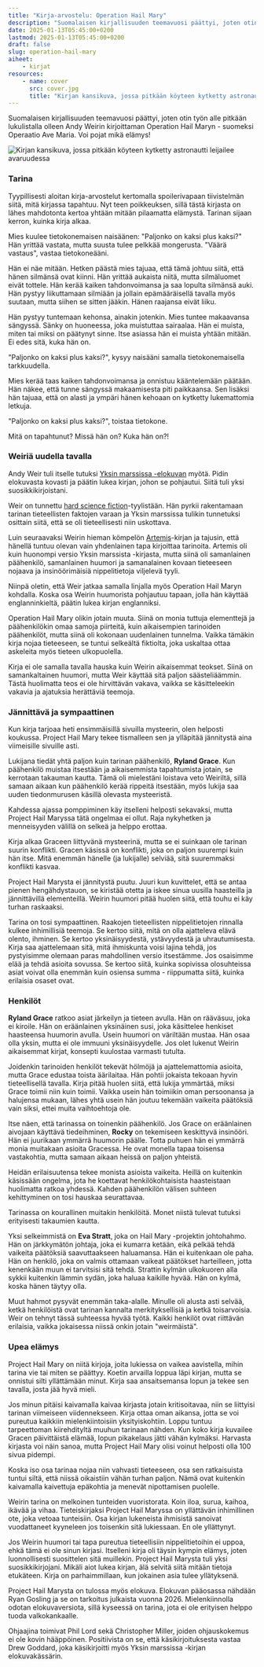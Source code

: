 ```yaml
---
title: "Kirja-arvostelu: Operation Hail Mary"
description: "Suomalaisen kirjallisuuden teemavuosi päättyi, joten otin työn alle pitkään lukulistalla olleen, Andy Weirin kirjoittaman Operation Hail Maryn - suomeksi Operaatio Ave Maria."
date: 2025-01-13T05:45:00+0200
lastmod: 2025-01-13T05:45:00+0200
draft: false
slug: operation-hail-mary
aiheet:
    - kirjat
resources:
    - name: cover
      src: cover.jpg
      title: "Kirjan kansikuva, jossa pitkään köyteen kytketty astronautti leijailee avaruudessa"
---
```

Suomalaisen kirjallisuuden teemavuosi päättyi, joten otin työn alle pitkään lukulistalla olleen Andy Weirin kirjoittaman Operation Hail Maryn - suomeksi Operaatio Ave Maria. Voi pojat mikä elämys!

<!--more-->

![Kirjan kansikuva, jossa pitkään köyteen kytketty astronautti leijailee avaruudessa](kansi.jpg)

### Tarina

Tyypillisesti aloitan kirja-arvostelut kertomalla spoilerivapaan tiivistelmän siitä, mitä kirjassa tapahtuu. Nyt teen poikkeuksen, sillä tästä kirjasta on lähes mahdotonta kertoa yhtään mitään pilaamatta elämystä. Tarinan sijaan kerron, kuinka kirja alkaa.

Mies kuulee tietokonemaisen naisäänen: "Paljonko on kaksi plus kaksi?" Hän yrittää vastata, mutta suusta tulee pelkkää mongerusta. "Väärä vastaus", vastaa tietokoneääni.

Hän ei näe mitään. Hetken päästä mies tajuaa, että tämä johtuu siitä, että hänen silmänsä ovat kiinni. Hän yrittää aukaista niitä, mutta silmäluomet eivät tottele. Hän kerää kaiken tahdonvoimansa ja saa lopulta silmänsä auki. Hän pystyy liikuttamaan silmiään ja jollain epämääräisellä tavalla myös suutaan, mutta siihen se sitten jääkin. Hänen raajansa eivät liiku.

Hän pystyy tuntemaan kehonsa, ainakin jotenkin. Mies tuntee makaavansa sängyssä. Sänky on huoneessa, joka muistuttaa sairaalaa. Hän ei muista, miten tai miksi on päätynyt sinne. Itse asiassa hän ei muista yhtään mitään. Ei edes sitä, kuka hän on.

"Paljonko on kaksi plus kaksi?", kysyy naisääni samalla tietokonemaisella tarkkuudella.

Mies kerää taas kaiken tahdonvoimansa ja onnistuu kääntelemään päätään. Hän näkee, että tunne sängyssä makaamisesta piti paikkaansa. Sen lisäksi hän tajuaa, että on alasti ja ympäri hänen kehoaan on kytketty lukemattomia letkuja.

"Paljonko on kaksi plus kaksi?", toistaa tietokone.

Mitä on tapahtunut? Missä hän on? Kuka hän on?!

### Weiriä uudella tavalla

Andy Weir tuli itselle tutuksi [Yksin marssissa -elokuvan](https://www.imdb.com/title/tt3659388/) myötä. Pidin elokuvasta kovasti ja päätin lukea kirjan, johon se pohjautui. Siitä tuli yksi suosikkikirjoistani.

Weir on tunnettu [hard science fiction](https://en.wikipedia.org/wiki/Hard_science_fiction)-tyylistään. Hän pyrkii rakentamaan tarinan tieteellisten faktojen varaan ja Yksin marssissa tulikin tunnetuksi osittain siitä, että se oli tieteellisesti niin uskottava.

Luin seuraavaksi Weirin hieman kömpelön [Artemis](https://finna.fi/Record/helmet.2390705?sid=4901603550)-kirjan ja tajusin, että hänellä tuntuu olevan vain yhdenlainen tapa kirjoittaa tarinoita. Artemis oli kuin huonompi versio Yksin marssista -kirjasta, mutta siinä oli samanlainen päähenkilö, samanlainen huumori ja samanalainen kovaan tieteeseen nojaava ja insinöörimäisiä nippelitietoja viljelevä tyyli.

Niinpä oletin, että Weir jatkaa samalla linjalla myös Operation Hail Maryn kohdalla. Koska osa Weirin huumorista pohjautuu tapaan, jolla hän käyttää englanninkieltä, päätin lukea kirjan englanniksi.

Operation Hail Mary olikin jotain muuta. Siinä on monia tuttuja elementtejä ja päähenkilökin omaa samoja piirteitä, kuin aikaisempien tarinoiden päähenkilöt, mutta siinä oli kokonaan uudenlainen tunnelma. Vaikka tämäkin kirja nojaa tieteeseen, se tuntui selkeältä fiktiolta, joka uskaltaa ottaa askeleita myös tieteen ulkopuolella.

Kirja ei ole samalla tavalla hauska kuin Weirin aikaisemmat teokset. Siinä on samankaltainen huumori, mutta Weir käyttää sitä paljon säästeliäämmin. Tästä huolimatta teos ei ole hirvittävän vakava, vaikka se käsitteleekin vakavia ja ajatuksia herättäviä teemoja.

### Jännittävä ja sympaattinen

Kun kirja tarjoaa heti ensimmäisillä sivuilla mysteerin, olen helposti koukussa. Project Hail Mary tekee tismalleen sen ja ylläpitää jännitystä aina viimeisille sivuille asti.

Lukijana tiedät yhtä paljon kuin tarinan päähenkilö, **Ryland Grace**. Kun päähenkilö muistaa itsestään ja aikaisemmista tapahtumista jotain, se kerrotaan takauman kautta. Tämä oli mielestäni loistava veto Weiriltä, sillä samaan aikaan kun päähenkilö kerää rippeitä itsestään, myös lukija saa uuden tiedonmurusen käsillä olevasta mysteeristä.

Kahdessa ajassa pomppiminen käy itselleni helposti sekavaksi, mutta Project Hail Maryssa tätä ongelmaa ei ollut. Raja nykyhetken ja menneisyyden välillä on selkeä ja helppo erottaa.

Kirja alkaa Graceen liittyvänä mysteerinä, mutta se ei suinkaan ole tarinan suurin konflikti. Gracen käsissä on konflikti, joka on paljon suurempi kuin hän itse. Mitä enemmän hänelle (ja lukijalle) selviää, sitä suuremmaksi konflikti kasvaa.

Project Hail Marysta ei jännitystä puutu. Juuri kun kuvittelet, että se antaa pienen hengähdystauon, se kiristää otetta ja iskee sinua uusilla haasteilla ja jännittävillä elementeillä. Weirin huumori pitää huolen siitä, että touhu ei käy turhan raskaaksi.

Tarina on tosi sympaattinen. Raakojen tieteellisten nippelitietojen rinnalla kulkee inhimillisiä teemoja. Se kertoo siitä, mitä on olla ajatteleva elävä olento, ihminen. Se kertoo yksinäisyydestä, ystävyydestä ja uhrautumisesta. Kirja saa ajattelemaan sitä, mitä ihmiskunta voisi lajina tehdä, jos pystyisimme olemaan paras mahdollinen versio itsestämme. Jos osaisimme elää ja tehdä asioita sovussa. Se kertoo siitä, kuinka sopivissa olosuhteissa asiat voivat olla enemmän kuin osiensa summa - riippumatta siitä, kuinka erilaisia osaset ovat.

### Henkilöt

**Ryland Grace** ratkoo asiat järkeilyn ja tieteen avulla. Hän on rääväsuu, joka ei kiroile. Hän on eräänlainen yksinäinen susi, joka käsittelee henkiset haasteensa huumorin avulla. Usein huumori on väriltään mustaa. Hän osaa olla yksin, mutta ei ole immuuni yksinäisyydelle. Jos olet lukenut Weirin aikaisemmat kirjat, konsepti kuulostaa varmasti tutulta.

Joidenkin tarinoiden henkilöt tekevät hölmöjä ja ajattelemattomia asioita, mutta Grace edustaa toista äärilaitaa. Hän pohtii jokaista tekoaan hyvin tieteellisellä tavalla. Kirja pitää huolen siitä, että lukija ymmärtää, miksi Grace toimii niin kuin toimii. Vaikka usein hän toimiikin oman persoonansa ja halujensa mukaan, lähes yhtä usein hän joutuu tekemään vaikeita päätöksiä vain siksi, ettei muita vaihtoehtoja ole.

Itse näen, että tarinassa on toinenkin päähenkilö. Jos Grace on eräänlainen aivojaan käyttävä tiedeihminen, **Rocky** on tekemiseen keskittyvä insinööri. Hän ei juurikaan ymmärrä huumorin päälle. Totta puhuen hän ei ymmärrä monia muitakaan asioita Gracessa. He ovat monella tapaa toisensa vastakohtia, mutta samaan aikaan heissä on paljon yhteistä.

Heidän erilaisuutensa tekee monista asioista vaikeita. Heillä on kuitenkin käsissään ongelma, jota he koettavat henkilökohtaisista haasteistaan huolimatta ratkoa yhdessä. Kahden päähenkilön välisen suhteen kehittyminen on tosi hauskaa seurattavaa.

Tarinassa on kourallinen muitakin henkilöitä. Monet niistä tulevat tutuksi erityisesti takaumien kautta.

Yksi selkeimmistä on **Eva Stratt**, joka on Hail Mary -projektin johtohahmo. Hän on järkkymätön johtaja, joka ei kumarra ketään, eikä pelkää tehdä vaikeita päätöksiä saavuttaakseen haluamansa. Hän ei kuitenkaan ole paha. Hän on henkilö, joka on valmis ottamaan vaikeat päätökset harteilleen, jotta kenenkään muun ei tarvitsisi sitä tehdä. Strattin kylmän ulkokuoren alla sykkii kuitenkin lämmin sydän, joka haluaa kaikille hyvää. Hän on kylmä, koska hänen täytyy olla.

Muut hahmot pysyvät enemmän taka-alalle. Minulle oli alusta asti selvää, ketkä henkilöistä ovat tarinan kannalta merkityksellisiä ja ketkä toisarvoisia. Weir on tehnyt tässä suhteessa hyvää työtä. Kaikki henkilöt ovat riittävän erilaisia, vaikka jokaisessa niissä onkin jotain "weirmäistä".

### Upea elämys

Project Hail Mary on niitä kirjoja, joita lukiessa on vaikea aavistella, mihin tarina vie tai miten se päättyy. Koetin arvailla loppua läpi kirjan, mutta se onnistui silti yllättämään minut. Kirja saa ansaitsemansa lopun ja tekee sen tavalla, josta jää hyvä mieli.

Jos minun pitäisi kaivamalla kaivaa kirjasta jotain kritisoitavaa, niin se liittyisi tarinan viimeiseen viidennekseen. Kirja ottaa oman aikansa, jotta se voi pureutua kaikkiin mielenkiintoisiin yksityiskohtiin. Loppu tuntuu tarpeettoman kiirehdityltä muuhun tarinaan nähden. Kun koko kirja kuvailee Gracen päivittäistä elämää, lopun pikakelaus jätti vähän kylmäksi. Harvasta kirjasta voi näin sanoa, mutta Project Hail Mary olisi voinut helposti olla 100 sivua pidempi.

Koska iso osa tarinaa nojaa niin vahvasti tieteeseen, osa sen ratkaisuista tuntui siltä, että niissä oikaistiin vähän turhan paljon. Nämä ovat kuitenkin kaivamalla kaivettuja epäkohtia ja menevät nipottamisen puolelle.

Weirin tarina on melkoinen tunteiden vuoristorata. Koin iloa, surua, kaihoa, ikävää ja vihaa. Tieteiskirjaksi Project Hail Maryssa on yllättävän inhimillinen ote, joka vetoaa tunteisiin. Osa kirjan lukeneista ihmisistä sanoivat vuodattaneet kyyneleen jos toisenkin sitä lukiessaan. En ole yllättynyt.

Jos Weirin huumori tai tapa pureutua tieteellisiin nippelitietoihin ei uppoa, ehkä tämä ei ole sinun kirjasi. Itselleni kirja oli täysin kympin elämys, joten luonnollisesti suosittelen sitä muillekin. Project Hail Marysta tuli yksi suosikkikirjojani. Mikäli aiot lukea kirjan, älä selvitä siitä mitään tietoja etukäteen. Kirja on parhaimmillaan, kun jokainen asia tulee yllätyksenä.

Project Hail Marysta on tulossa myös elokuva. Elokuvan pääosassa nähdään Ryan Gosling ja se on tarkoitus julkaista vuonna 2026. Mielenkiinnolla odotan elokuvaversiota, sillä kyseessä on tarina, jota ei ole erityisen helppo tuoda valkokankaalle.

Ohjaajina toimivat Phil Lord sekä Christopher Miller, joiden ohjauskokemus ei ole kovin hääppöinen. Positiivista on se, että käsikirjoituksesta vastaa Drew Goddard, joka käsikirjoitti myös Yksin marssissa -kirjan elokuvakässärin.

